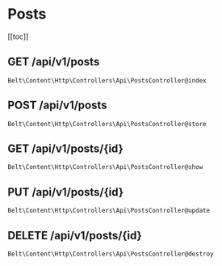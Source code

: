# Posts

[[toc]]

## GET /api/v1/posts

`Belt\Content\Http\Controllers\Api\PostsController@index`

## POST /api/v1/posts

`Belt\Content\Http\Controllers\Api\PostsController@store`

## GET /api/v1/posts/{id}

`Belt\Content\Http\Controllers\Api\PostsController@show`

## PUT /api/v1/posts/{id}

`Belt\Content\Http\Controllers\Api\PostsController@update`

## DELETE /api/v1/posts/{id}

`Belt\Content\Http\Controllers\Api\PostsController@destroy`